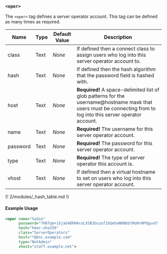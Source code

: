 <!-- This file contains a page fragment. Any changes will affect all pages that include it. -->

### `<oper>`

The `<oper>` tag defines a server operator account. This tag can be defined as many times as required.

Name     | Type | Default Value | Description
-------- | ---- | ------------- | -----------
class    | Text | *None*        | If defined then a connect class to assign users who log into this server operator account to.
hash     | Text | *None*        | If defined then the hash algorithm that the password field is hashed with.
host     | Text | *None*        | **Required!** A space-delimited list of glob patterns for the username@hostname mask that users must be connecting from to log into this server operator account.
name     | Text | *None*        | **Required!** The username for this server operator account.
password | Text | *None*        | **Required!** The password for this server operator account.
type     | Text | *None*        | **Required!** The type of server operator this account is.
vhost    | Text | *None*        | If defined then a virtual hostname to set on users who log into this server operator account.

{! 2/modules/_hash_table.md !}

#### Example Usage

```xml
<oper name="Sadie"
      password="7H8Tqm+i$jaG48RHAcoLXSB3Guzaf1bQehaNRNbblMoNrHPdguvU"
      hash="hmac-sha256"
      class="ServerOperators"
      host="*@bnc.example.com"
      type="NetAdmin"
      vhost="staff.example.net">
```
